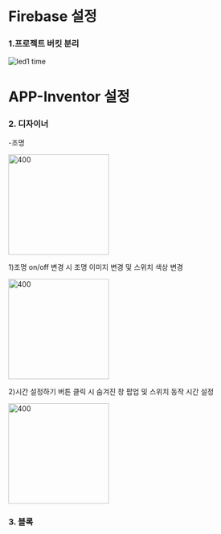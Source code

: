# Firebase 설정
### 1.프로젝트 버킷 분리

![led1 time](https://github.com/user-attachments/assets/36260c9d-990c-4ea2-9f9c-827add0bdf79)

# APP-Inventor 설정
### 2. 디자이너

-조명

<img src="https://github.com/user-attachments/assets/aa89cc80-50fd-45ed-88b2-ae0a0d896609" alt="400" width="200">



 1)조명 on/off 변경 시 조명 이미지 변경 및 스위치 색상 변경

 <img src="https://github.com/user-attachments/assets/275e5af9-6d8a-4225-9b60-722463532476" alt="400" width="200">

2)시간 설정하기 버튼 클릭 시 숨겨진 창 팝업 및 스위치 동작 시간 설정

<img src="https://github.com/user-attachments/assets/590ae69c-f100-4a00-8a52-806cc0c29590" alt="400" width="200">
 
### 3. 블록
